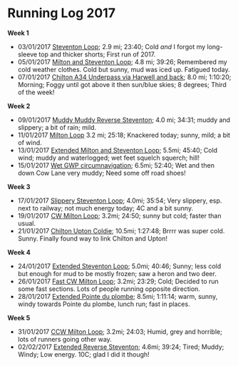 # Running Log 2017

**Week 1**
- 03/01/2017 [Steventon Loop](https://www.strava.com/activities/819740301); 2.9 mi; 23:40; Cold _and_ I forgot my long-sleeve top and thicker shorts; First run of 2017.
- 05/01/2017 [Milton and Steventon Loop](https://www.strava.com/activities/821939368); 4.8 mi; 39:26; Remembered my cold weather clothes. Cold but sunny, mud was iced up. Fatigued today.
- 07/01/2017 [Chilton A34 Underpass via Harwell and back](https://www.strava.com/activities/823762273); 8.0 mi; 1:10:20; Morning; Foggy until got above it then sun/blue skies; 8 degrees; Third of the week!

**Week 2**
- 09/01/2017 [Muddy Muddy Reverse Steventon](https://www.strava.com/activities/826263274/overview); 4.0 mi; 34:31; muddy and slippery; a bit of rain; mild.
- 11/01/2017 [Milton Loop](https://www.strava.com/activities/828402032) 3.2 mi; 25:18; Knackered today; sunny, mild; a bit of wind.
- 13/01/2017 [Extended Milton and Steventon Loop](https://www.strava.com/activities/830466350); 5.5mi; 45:40; Cold wind; muddy and waterlogged; wet feet squelch squerch; hill!
- 15/01/2017 [Wet GWP circumnavigation](https://www.strava.com/activities/832542811); 6.5mi; 52:40; Wet and then down Cow Lane very muddy; Need some off road shoes!

**Week 3**
- 17/01/2017 [Slippery Steventon Loop](https://www.strava.com/activities/834879492); 4.0mi; 35:54; Very slippery, esp. next to railway; not much energy today; 4C and a bit sunny.
- 19/01/2017 [CW Milton Loop](https://www.strava.com/activities/837064791); 3.2mi; 24:50; sunny but cold; faster than usual.
- 21/01/2017 [Chilton Upton Coldie](https://www.strava.com/activities/838909784); 10.5mi; 1:27:48; Brrrr was super cold. Sunny. Finally found way to link Chilton and Upton!
 
**Week 4**
- 24/01/2017 [Extended Steventon Loop](https://www.strava.com/activities/842608918); 5.0mi; 40:46; Sunny; less cold but enough for mud to be mostly frozen; saw a heron and two deer.
- 26/01/2017 [Fast CW Milton Loop](https://www.strava.com/activities/844819486); 3.2mi; 23:29; Cold; Decided to run some fast sections. Lots of people running opposite direction. 
- 28/01/2017 [Extended Pointe du plombe](https://www.strava.com/activities/846765686); 8.5mi; 1:11:14; warm, sunny, windy towards Pointe du plombe, lunch run; fast in places.

**Week 5**
- 31/01/2017 [CCW Milton Loop](https://www.strava.com/activities/850386543); 3.2mi; 24:03; Humid, grey and horrible; lots of runners going other way.
- 02/02/2017 [Extended Reverse Steventon](https://www.strava.com/activities/852639200); 4.6mi; 39:24; Tired; Muddy; Windy; Low energy. 10C; glad I did it though!
